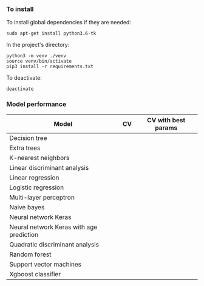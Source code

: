 ### To install
To install global dependencies if they are needed:
```
sudo apt-get install python3.6-tk
```
In the project's directory:
```
python3 -m venv ./venv
source venv/bin/activate
pip3 install -r requirements.txt
```
To deactivate:
```$xslt
deactivate
```


### Model performance
|  Model | CV  | CV with best params  |
|---|---|---|
| Decision tree |   |   |
| Extra trees  |   |   |
| K-nearest neighbors |   |   |
| Linear discriminant analysis  |   |   |
| Linear regression  |   |   |
| Logistic regression  |   |   |
| Multi-layer perceptron  |   |   |
| Naive bayes  |   |   |
| Neural network Keras  |   |   |
| Neural network Keras with age prediction  |   |   |
| Quadratic discriminant analysis  |   |   |
| Random forest  |   |   |
| Support vector machines  |   |   |
| Xgboost classifier  |   |   |